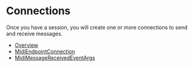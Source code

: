# Connections

Once you have a session, you will create one or more connections to send and receive messages.

* [Overview](./)
* [MidiEndpointConnection](./MidiEndpointConnection/)
* [MidiMessageReceivedEventArgs](./MidiMessageReceivedEventArgs/)